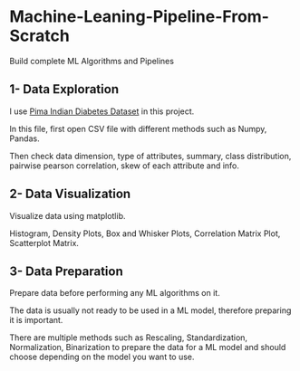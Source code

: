 # Machine-Leaning-Pipeline-From-Scratch

Build complete ML Algorithms and Pipelines

## 1- Data Exploration

I use [Pima Indian Diabetes Dataset](https://www.kaggle.com/datasets/kumargh/pimaindiansdiabetescsv) in this project. 

In this file, first open CSV file with different methods such as Numpy, Pandas. 

Then check data dimension, type of attributes, summary, class distribution, pairwise pearson correlation, skew of each attribute and info. 

## 2- Data Visualization

Visualize data using matplotlib.

Histogram, Density Plots, Box and Whisker Plots, Correlation Matrix Plot, Scatterplot Matrix.

## 3- Data Preparation

Prepare data before performing any ML algorithms on it. 

The data is usually not ready to be used in a ML model, therefore preparing it is important. 

There are multiple methods such as Rescaling, Standardization, Normalization, Binarization to prepare the data for a ML model and should choose depending on the model you want to use. 
